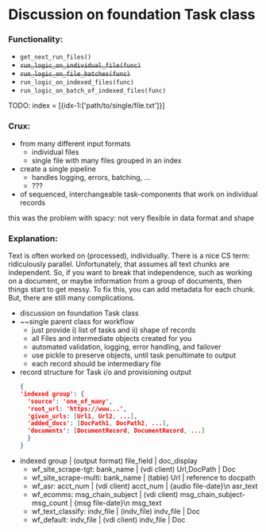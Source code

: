 # Discussion on foundation Task class

### Functionality:

* `get_next_run_files()`
* ~~`run_logic_on_individual_file(func)`~~
* ~~`run_logic_on_file_batches(func)`~~
* `run_logic_on_indexed_files(func)`
* `run_logic_on_batch_of_indexed_files(func)`

TODO: index = [{idx-1:['path/to/single/file.txt']}]

### Crux: 

* from many different input formats
  - individual files
  - single file with many files grouped in an index
* create a single pipeline
  - handles logging, errors, batching, ...
  - ???
* of sequenced, interchangeable task-components that work on individual records

this was the problem with spacy: not very flexible in data format and shape


### Explanation:

Text is often worked on (processed), individually.  There is a nice CS term: ridiculously parallel.  Unfortunately, that assumes all text chunks are independent.  So, if you want to break that independence, such as working on a document, or maybe information from a group of documents, then things start to get messy.  To fix this, you can add metadata for each chunk.  But, there are still many complications.





* discussion on foundation Task class
* ~~single parent class for workflow
  - just provide i) list of tasks and ii) shape of records
  - all Files and intermediate objects created for you
  - automated validation, logging, error handling, and failover
  - use pickle to preserve objects, until task penultimate to output
  - each record should be intermediary file
* record structure for Task i/o and provisioning output
  ```urls.json
  {
  'indexed group': {
    'source': 'one_of_many',
    'root_url: 'https://www...',
    'given_urls: [Url1, Url2, ...],
    'added_docs': [DocPath1, DocPath2, ...],
    'documents': [DocumentRecord, DocumentRecord, ...]
    }
  }
  ```
* indexed group | (output format) file_field | doc_display
  - wf_site_scrape-tgt: bank_name | (vdi client) Url,DocPath | Doc
  - wf_site_scrape-multi: bank_name | (table) Url | reference to docpath
  - wf_asr: acct_num | (vdi client) acct_num | {audio file-date}\n asr_text
  - wf_ecomms: msg_chain_subject | (vdi client) msg_chain_subject-msg_count | {msg file-date}\n msg_text
  - wf_text_classify: indv_file | (indv_file) indv_file | Doc
  - wf_default: indv_file | (vdi client) indv_file | Doc